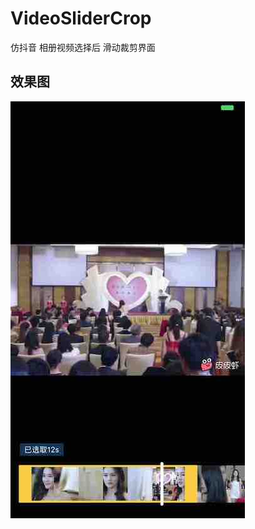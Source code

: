 # VideoSliderCrop
仿抖音 相册视频选择后 滑动裁剪界面

## 效果图
![图片展示](https://github.com/1401788197/VideoSliderCrop/blob/master/VideoPlayDemo/IMG_0950.jpg) 

